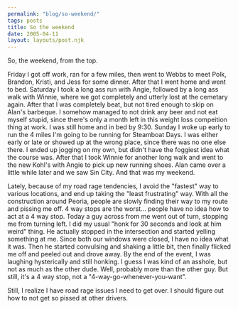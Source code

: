 ```yaml
---
permalink: "blog/so-weekend/"
tags: posts
title: So the weekend
date: 2005-04-11
layout: layouts/post.njk
---
```


So, the weekend, from the top.

Friday I got off work, ran for a few miles, then went to Webbs to meet Polk, Brandon, Kristi, and Jess for some dinner. After that I went home and went to bed. Saturday I took a long ass run with Angie, followed by a long ass walk with Winnie, where we got completely and utterly lost at the cemetary again. After that I was completely beat, but not tired enough to skip on Alan's barbeque. I somehow managed to not drink any beer and not eat myself stupid, since there's only a month left in this weight loss compeition thing at work. I was still home and in bed by 9:30. Sunday I woke up early to run the 4 miles I'm going to be running for Steamboat Days. I was either early or late or showed up at the wrong place, since there was no one else there. I ended up jogging on my own, but didn't have the foggiest idea what the course was. After that I took Winnie for another long walk and went to the new Kohl's with Angie to pick up new running shoes. Alan came over a little while later and we saw Sin City. And that was my weekend.

Lately, because of my road rage tendencies, I avoid the "fastest" way to various locations, and end up taking the "least frustrating" way. With all the construction around Peoria, people are slowly finding their way to my route and pissing me off. 4 way stops are the worst... people have no idea how to act at a 4 way stop. Today a guy across from me went out of turn, stopping me from turning left. I did my usual "honk for 30 seconds and look at him weird" thing. He actually stopped in the intersection and started yelling something at me. Since both our windows were closed, I have no idea what it was. Then he started convulsing and shaking a little bit, then finally flicked me off and peeled out and drove away. By the end of the event, I was laughing hysterically and still honking. I guess I was kind of an asshole, but not as much as the other dude. Well, probably more than the other guy. But still, it's a 4 way stop, not a "4-way-go-whenever-you-want". 

Still, I realize I have road rage issues I need to get over. I should figure out how to not get so pissed at other drivers.